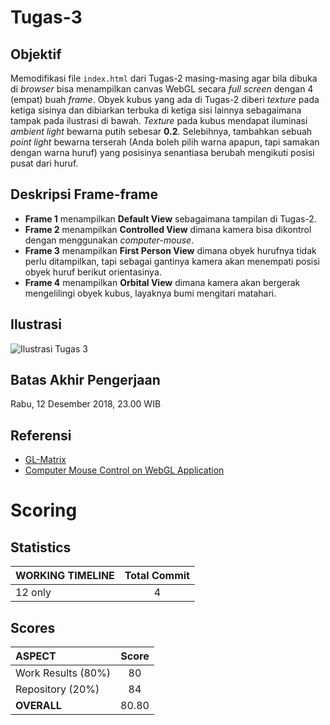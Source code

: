 # Tugas-3
## Objektif
Memodifikasi file `index.html` dari Tugas-2 masing-masing agar bila dibuka di *browser* bisa menampilkan canvas WebGL secara *full screen* dengan 4 (empat) buah *frame*. Obyek kubus yang ada di Tugas-2 diberi *texture* pada ketiga sisinya dan dibiarkan terbuka di ketiga sisi lainnya sebagaimana tampak pada ilustrasi di bawah. *Texture* pada kubus mendapat iluminasi *ambient light* bewarna putih sebesar **0.2**. Selebihnya, tambahkan sebuah *point light* bewarna terserah (Anda boleh pilih warna apapun, tapi samakan dengan warna huruf) yang posisinya senantiasa berubah mengikuti posisi pusat dari huruf.
## Deskripsi Frame-frame
* **Frame 1** menampilkan **Default View** sebagaimana tampilan di Tugas-2.
* **Frame 2** menampilkan **Controlled View** dimana kamera bisa dikontrol dengan menggunakan *computer-mouse*.
* **Frame 3** menampilkan **First Person View** dimana obyek hurufnya tidak perlu ditampilkan, tapi sebagai gantinya kamera akan menempati posisi obyek huruf berikut orientasinya.
* **Frame 4** menampilkan **Orbital View** dimana kamera akan bergerak mengelilingi obyek kubus, layaknya bumi mengitari matahari.
## Ilustrasi
![Ilustrasi Tugas 3](/IlustrasiTugas3.png)
## Batas Akhir Pengerjaan
Rabu, 12 Desember 2018, 23.00 WIB
## Referensi
* [GL-Matrix](http://glmatrix.net/docs/)
* [Computer Mouse Control on WebGL Application](https://www.tutorialspoint.com/webgl/webgl_interactive_cube.htm)

# Scoring

## Statistics
| WORKING TIMELINE | Total Commit |
| :--------------- | :----------: |
| 12 only          | 4            |

## Scores
| ASPECT             | Score |
| :----------------- | :---: |
| Work Results (80%) | 80    |
| Repository (20%)   | 84    |
| **OVERALL**        | 80.80 |
